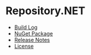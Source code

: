 # Repository.NET
- [Build Log](https://ci.appveyor.com/project/skthomasjr/Repository)
- [NuGet Package](https://www.nuget.org/packages/Repository.NET)
- [Release Notes](https://github.com/skthomasjr/Repository/releases)
- [License](LICENSE.md)


